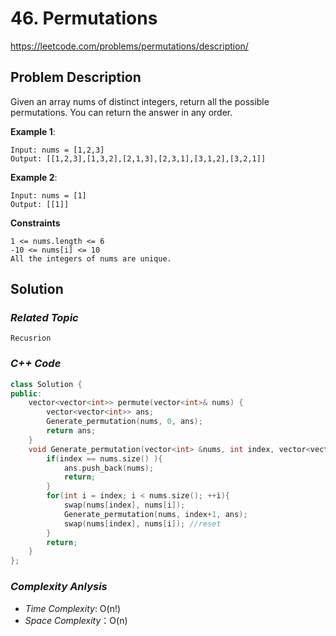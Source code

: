 # 46. Permutations
https://leetcode.com/problems/permutations/description/

## Problem Description

Given an array nums of distinct integers, return all the possible permutations. You can return the answer in any order.

**Example 1**:
```
Input: nums = [1,2,3]
Output: [[1,2,3],[1,3,2],[2,1,3],[2,3,1],[3,1,2],[3,2,1]]
```
**Example 2**:
```
Input: nums = [1]
Output: [[1]]
```

**Constraints**
```
1 <= nums.length <= 6
-10 <= nums[i] <= 10
All the integers of nums are unique.
```

## Solution

### _Related Topic_
    Recusrion

### _C++ Code_
```cpp
class Solution {
public:
    vector<vector<int>> permute(vector<int>& nums) {
        vector<vector<int>> ans;
        Generate_permutation(nums, 0, ans);
        return ans;
    }
    void Generate_permutation(vector<int> &nums, int index, vector<vector<int>> & ans){
        if(index == nums.size() ){
            ans.push_back(nums);
            return;
        }
        for(int i = index; i < nums.size(); ++i){
            swap(nums[index], nums[i]);
            Generate_permutation(nums, index+1, ans);
            swap(nums[index], nums[i]); //reset
        }
        return;
    }
};
```

### _Complexity Anlysis_
- _Time Complexity_: O(n!)
- _Space Complexity_：O(n)

